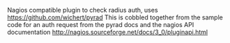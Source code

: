 Nagios compatible plugin to check radius auth, uses https://github.com/wichert/pyrad
This is cobbled together from the sample code for an auth request from the pyrad docs and the nagios API documentation http://nagios.sourceforge.net/docs/3_0/pluginapi.html
